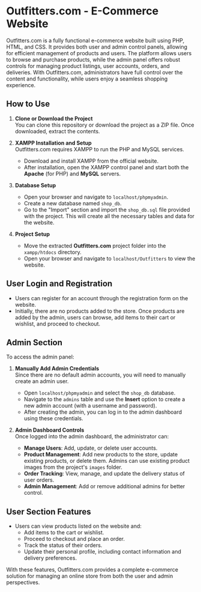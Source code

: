 # Outfitters.com - E-Commerce Website

Outfitters.com is a fully functional e-commerce website built using PHP, HTML, and CSS. It provides both user and admin control panels, allowing for efficient management of products and users. The platform allows users to browse and purchase products, while the admin panel offers robust controls for managing product listings, user accounts, orders, and deliveries. With Outfitters.com, administrators have full control over the content and functionality, while users enjoy a seamless shopping experience.

## How to Use
1. **Clone or Download the Project**  
   You can clone this repository or download the project as a ZIP file. Once downloaded, extract the contents.

2. **XAMPP Installation and Setup**  
   Outfitters.com requires XAMPP to run the PHP and MySQL services.  
   - Download and install XAMPP from the official website.  
   - After installation, open the XAMPP control panel and start both the **Apache** (for PHP) and **MySQL** servers.

3. **Database Setup**
   - Open your browser and navigate to `localhost/phpmyadmin`.  
   - Create a new database named `shop_db`.  
   - Go to the "Import" section and import the `shop_db.sql` file provided with the project. This will create all the necessary tables and data for the website.

4. **Project Setup**
   - Move the extracted **Outfitters.com** project folder into the `xampp/htdocs` directory.  
   - Open your browser and navigate to `localhost/Outfitters` to view the website.

## User Login and Registration
- Users can register for an account through the registration form on the website.  
- Initially, there are no products added to the store. Once products are added by the admin, users can browse, add items to their cart or wishlist, and proceed to checkout.

## Admin Section
To access the admin panel:
1. **Manually Add Admin Credentials**  
   Since there are no default admin accounts, you will need to manually create an admin user.  
   - Open `localhost/phpmyadmin` and select the `shop_db` database.  
   - Navigate to the `admins` table and use the **Insert** option to create a new admin account (with a username and password).  
   - After creating the admin, you can log in to the admin dashboard using these credentials.

2. **Admin Dashboard Controls**  
   Once logged into the admin dashboard, the administrator can:
   - **Manage Users**: Add, update, or delete user accounts.
   - **Product Management**: Add new products to the store, update existing products, or delete them. Admins can use existing product images from the project's `images` folder.
   - **Order Tracking**: View, manage, and update the delivery status of user orders.
   - **Admin Management**: Add or remove additional admins for better control.

## User Section Features
- Users can view products listed on the website and:
   - Add items to the cart or wishlist.
   - Proceed to checkout and place an order.
   - Track the status of their orders.
   - Update their personal profile, including contact information and delivery preferences.

With these features, Outfitters.com provides a complete e-commerce solution for managing an online store from both the user and admin perspectives.